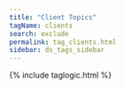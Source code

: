 ```yaml
---
title: "Client Topics"
tagName: clients
search: exclude
permalink: tag_clients.html
sidebar: ds_tags_sidebar
---
```

{% include taglogic.html %}
